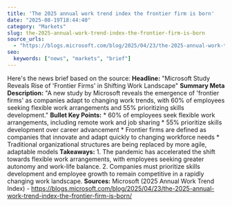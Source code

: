 ```yaml
---
title: 'The 2025 annual work trend index the frontier firm is born'
date: "2025-08-19T18:44:40"
category: "Markets"
slug: the-2025-annual-work-trend-index-the-frontier-firm-is-born
source_urls:
  - "https://blogs.microsoft.com/blog/2025/04/23/the-2025-annual-work-trend-index-the-frontier-firm-is-born/"
seo:
  keywords: ["news", "markets", "brief"]
---
```

Here's the news brief based on the source:  **Headline:** "Microsoft Study Reveals Rise of 'Frontier Firms' in Shifting Work Landscape"  **Summary Meta Description:** "A new study by Microsoft reveals the emergence of 'frontier firms' as companies adapt to changing work trends, with 60% of employees seeking flexible work arrangements and 55% prioritizing skills development."  **Bullet Key Points:**  * 60% of employees seek flexible work arrangements, including remote work and job sharing * 55% prioritize skills development over career advancement * Frontier firms are defined as companies that innovate and adapt quickly to changing workforce needs * Traditional organizational structures are being replaced by more agile, adaptable models  **Takeaways:**  1. The pandemic has accelerated the shift towards flexible work arrangements, with employees seeking greater autonomy and work-life balance. 2. Companies must prioritize skills development and employee growth to remain competitive in a rapidly changing work landscape.  **Sources:**  Microsoft (2025 Annual Work Trend Index) - https://blogs.microsoft.com/blog/2025/04/23/the-2025-annual-work-trend-index-the-frontier-firm-is-born/ 
